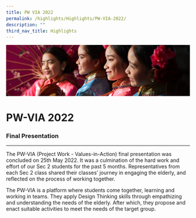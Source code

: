 ```yaml
---
title: PW VIA 2022
permalink: /highlights/Highlights/PW-VIA-2022/
description: ""
third_nav_title: Highlights
---
```

![](/images/Highlights.jpg)

PW-VIA 2022
===========

### Final Presentation
------------------

The PW-VIA (Project Work - Values-in-Action) final presentation was concluded on 25th May 2022. It was a culmination of the hard work and effort of our Sec 2 students for the past 5 months. Representatives from each Sec 2 class shared their classes’ journey in engaging the elderly, and reflected on the process of working together.

  

The PW-VIA is a platform where students come together, learning and working in teams. They apply Design Thinking skills through empathizing and understanding the needs of the elderly. After which, they propose and enact suitable activities to meet the needs of the target group.